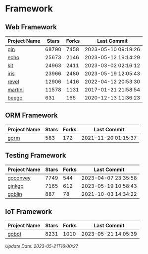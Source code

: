 # Framework

## Web Framework
| Project Name | Stars | Forks | Last Commit |
| ------------ | ----- | ----- | ----------- |
| [gin](https://github.com/gin-gonic/gin) | 68790 | 7458 | 2023-05-10 09:19:26 |
| [echo](https://github.com/labstack/echo) | 25673 | 2146 | 2023-05-12 19:14:29 |
| [kit](https://github.com/go-kit/kit) | 24963 | 2411 | 2023-03-02 02:16:12 |
| [iris](https://github.com/kataras/iris) | 23966 | 2480 | 2023-05-19 12:05:43 |
| [revel](https://github.com/revel/revel) | 12906 | 1416 | 2022-04-12 20:53:30 |
| [martini](https://github.com/go-martini/martini) | 11578 | 1131 | 2017-01-21 21:58:54 |
| [beego](https://github.com/astaxie/beego) | 631 | 165 | 2020-12-13 11:36:23 |

## ORM Framework
| Project Name | Stars | Forks | Last Commit |
| ------------ | ----- | ----- | ----------- |
| [gorm](https://github.com/jinzhu/gorm) | 583 | 172 | 2021-11-20 01:15:37 |

## Testing Framework
| Project Name | Stars | Forks | Last Commit |
| ------------ | ----- | ----- | ----------- |
| [goconvey](https://github.com/smartystreets/goconvey) | 7749 | 544 | 2023-04-07 23:35:58 |
| [ginkgo](https://github.com/onsi/ginkgo) | 7165 | 612 | 2023-05-19 10:58:43 |
| [goblin](https://github.com/franela/goblin) | 887 | 78 | 2021-10-03 14:34:22 |

## IoT Framework
| Project Name | Stars | Forks | Last Commit |
| ------------ | ----- | ----- | ----------- |
| [gobot](https://github.com/hybridgroup/gobot) | 8231 | 1010 | 2023-05-21 14:05:39 |

*Update Date: 2023-05-21T16:00:27*